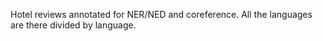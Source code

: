 Hotel reviews annotated for NER/NED and coreference.
All the languages are there divided by language.


 